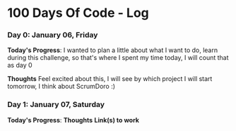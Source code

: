 # 100 Days Of Code - Log

### Day 0: January 06, Friday

**Today's Progress**: I wanted to plan a little about what I want to do, learn during this challenge, so that's where I spent my time today, I will count that as day 0  

**Thoughts** Feel excited about this, I will see by which project I will start tomorrow, I think about ScrumDoro :)  

### Day 1: January 07, Saturday

**Today's Progress**:
**Thoughts**
**Link(s) to work**

